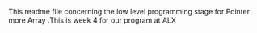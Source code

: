 This readme file concerning the low level programming stage for Pointer more Array .This is week 4 for our program at ALX

